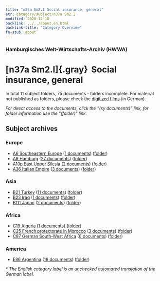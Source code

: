 ```yaml
---
title: "n37a Sm2.I Social insurance, general"
etr: category/subject/n37a Sm2.I
modified: 2020-12-18
backlink: ../../about.en.html
backlink-title: "Category Overview"
fn-stub: about
---
```


### Hamburgisches Welt-Wirtschafts-Archiv (HWWA)
# [n37a Sm2.I]{.gray}&#8201; Social insurance, general&#160; 





In total 11 subject folders, 75 documents - folders incomplete.
For material not published as folders, please check the [digitized films](/film/h1_sh) (in German).

_For direct access to the documents, click the "(xy documents)" link, for folder information use the "(folder)" link._

## Subject archives



### Europe

- [A6 Southeastern Europe](../../../geo/about.en.html#A6) (<a href="https://dfg-viewer.de/show/?tx_dlf[id]=https://pm20.zbw.eu/mets/sh/1409xx/140900/1457xx/145733/public.mets.en.xml" target="_blank">1 documents</a>) ([folder](http://purl.org/pressemappe20/folder/sh/140900,145733))
- [A9 Hamburg](../../../geo/about.en.html#A9) (<a href="https://dfg-viewer.de/show/?tx_dlf[id]=https://pm20.zbw.eu/mets/sh/1409xx/140905/1457xx/145733/public.mets.en.xml" target="_blank">27 documents</a>) ([folder](http://purl.org/pressemappe20/folder/sh/140905,145733))
- [A10p East Upper Silesia](../../../geo/about.en.html#A10p) (<a href="https://dfg-viewer.de/show/?tx_dlf[id]=https://pm20.zbw.eu/mets/sh/1409xx/140951/1457xx/145733/public.mets.en.xml" target="_blank">2 documents</a>) ([folder](http://purl.org/pressemappe20/folder/sh/140951,145733))
- [A36 Italian Empire](../../../geo/about.en.html#A36) (<a href="https://dfg-viewer.de/show/?tx_dlf[id]=https://pm20.zbw.eu/mets/sh/1410xx/141012/1457xx/145733/public.mets.en.xml" target="_blank">3 documents</a>) ([folder](http://purl.org/pressemappe20/folder/sh/141012,145733))

### Asia

- [B21 Turkey](../../../geo/about.en.html#B21) (<a href="https://dfg-viewer.de/show/?tx_dlf[id]=https://pm20.zbw.eu/mets/sh/1411xx/141111/1457xx/145733/public.mets.en.xml" target="_blank">11 documents</a>) ([folder](http://purl.org/pressemappe20/folder/sh/141111,145733))
- [B23 Iraq](../../../geo/about.en.html#B23) (<a href="https://dfg-viewer.de/show/?tx_dlf[id]=https://pm20.zbw.eu/mets/sh/1411xx/141113/1457xx/145733/public.mets.en.xml" target="_blank">1 documents</a>) ([folder](http://purl.org/pressemappe20/folder/sh/141113,145733))
- [B111 Japan](../../../geo/about.en.html#B111) (<a href="https://dfg-viewer.de/show/?tx_dlf[id]=https://pm20.zbw.eu/mets/sh/1412xx/141272/1457xx/145733/public.mets.en.xml" target="_blank">2 documents</a>) ([folder](http://purl.org/pressemappe20/folder/sh/141272,145733))

### Africa

- [C19 Algeria](../../../geo/about.en.html#C19) (<a href="https://dfg-viewer.de/show/?tx_dlf[id]=https://pm20.zbw.eu/mets/sh/1413xx/141354/1457xx/145733/public.mets.en.xml" target="_blank">1 documents</a>) ([folder](http://purl.org/pressemappe20/folder/sh/141354,145733))
- [C25 French protectorate in Morocco](../../../geo/about.en.html#C25) (<a href="https://dfg-viewer.de/show/?tx_dlf[id]=https://pm20.zbw.eu/mets/sh/1413xx/141358/1457xx/145733/public.mets.en.xml" target="_blank">3 documents</a>) ([folder](http://purl.org/pressemappe20/folder/sh/141358,145733))
- [C87 German South-West Africa](../../../geo/about.en.html#C87) (<a href="https://dfg-viewer.de/show/?tx_dlf[id]=https://pm20.zbw.eu/mets/sh/1414xx/141450/1457xx/145733/public.mets.en.xml" target="_blank">6 documents</a>) ([folder](http://purl.org/pressemappe20/folder/sh/141450,145733))

### America

- [E86 Argentina](../../../geo/about.en.html#E86) (<a href="https://dfg-viewer.de/show/?tx_dlf[id]=https://pm20.zbw.eu/mets/sh/1416xx/141692/1457xx/145733/public.mets.en.xml" target="_blank">18 documents</a>) ([folder](http://purl.org/pressemappe20/folder/sh/141692,145733))


_* The English category label is an unchecked automated translation of the German label._


